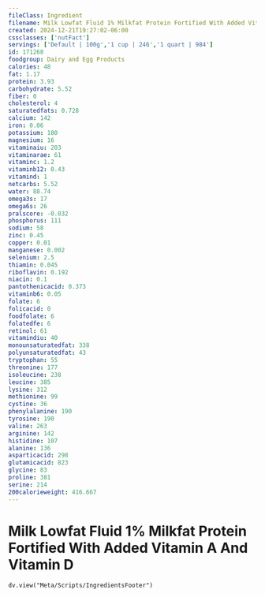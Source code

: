 ```yaml
---
fileClass: Ingredient
filename: Milk Lowfat Fluid 1% Milkfat Protein Fortified With Added Vitamin A And Vitamin D
created: 2024-12-21T19:27:02-06:00
cssclasses: ['nutFact']
servings: ['Default | 100g','1 cup | 246','1 quart | 984']
id: 171268
foodgroup: Dairy and Egg Products
calories: 48
fat: 1.17
protein: 3.93
carbohydrate: 5.52
fiber: 0
cholesterol: 4
saturatedfats: 0.728
calcium: 142
iron: 0.06
potassium: 180
magnesium: 16
vitaminaiu: 203
vitaminarae: 61
vitaminc: 1.2
vitaminb12: 0.43
vitamind: 1
netcarbs: 5.52
water: 88.74
omega3s: 17
omega6s: 26
pralscore: -0.032
phosphorus: 111
sodium: 58
zinc: 0.45
copper: 0.01
manganese: 0.002
selenium: 2.5
thiamin: 0.045
riboflavin: 0.192
niacin: 0.1
pantothenicacid: 0.373
vitaminb6: 0.05
folate: 6
folicacid: 0
foodfolate: 6
folatedfe: 6
retinol: 61
vitamindiu: 40
monounsaturatedfat: 338
polyunsaturatedfat: 43
tryptophan: 55
threonine: 177
isoleucine: 238
leucine: 385
lysine: 312
methionine: 99
cystine: 36
phenylalanine: 190
tyrosine: 190
valine: 263
arginine: 142
histidine: 107
alanine: 136
asparticacid: 298
glutamicacid: 823
glycine: 83
proline: 381
serine: 214
200calorieweight: 416.667
---
```


# Milk Lowfat Fluid 1% Milkfat Protein Fortified With Added Vitamin A And Vitamin D

```dataviewjs
dv.view("Meta/Scripts/IngredientsFooter")
```